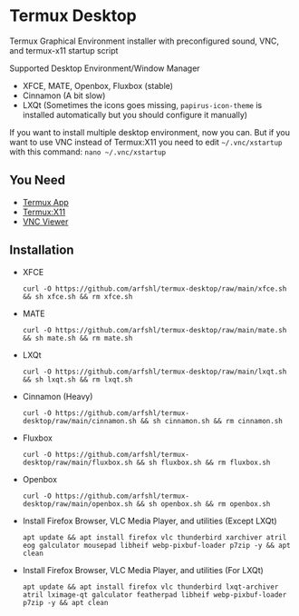 # Termux Desktop
Termux Graphical Environment installer with preconfigured sound, VNC, and termux-x11 startup script 

Supported Desktop Environment/Window Manager

- XFCE, MATE, Openbox, Fluxbox (stable)
- Cinnamon (A bit slow)
- LXQt (Sometimes the icons goes missing, `papirus-icon-theme` is installed automatically but you should configure it manually)

If you want to install multiple desktop environment, now you can. But if you want to use VNC instead of Termux:X11 you need to edit `~/.vnc/xstartup` with this command: `nano ~/.vnc/xstartup`

## You Need
- [Termux App](https://github.com/termux/termux-app/releases)
- [Termux:X11](https://github.com/termux/termux-x11/releases)
- [VNC Viewer](https://play.google.com/store/apps/details?id=com.realvnc.viewer.android)
## Installation
- XFCE

      curl -O https://github.com/arfshl/termux-desktop/raw/main/xfce.sh && sh xfce.sh && rm xfce.sh

- MATE
 
      curl -O https://github.com/arfshl/termux-desktop/raw/main/mate.sh && sh mate.sh && rm mate.sh

- LXQt

      curl -O https://github.com/arfshl/termux-desktop/raw/main/lxqt.sh && sh lxqt.sh && rm lxqt.sh

- Cinnamon (Heavy)

      curl -O https://github.com/arfshl/termux-desktop/raw/main/cinnamon.sh && sh cinnamon.sh && rm cinnamon.sh

- Fluxbox

      curl -O https://github.com/arfshl/termux-desktop/raw/main/fluxbox.sh && sh fluxbox.sh && rm fluxbox.sh

- Openbox

      curl -O https://github.com/arfshl/termux-desktop/raw/main/openbox.sh && sh openbox.sh && rm openbox.sh

- Install Firefox Browser, VLC Media Player, and utilities (Except LXQt)
  
      apt update && apt install firefox vlc thunderbird xarchiver atril eog galculator mousepad libheif webp-pixbuf-loader p7zip -y && apt clean
  
- Install Firefox Browser, VLC Media Player, and utilities (For LXQt)
  
      apt update && apt install firefox vlc thunderbird lxqt-archiver atril lximage-qt galculator featherpad libheif webp-pixbuf-loader p7zip -y && apt clean
